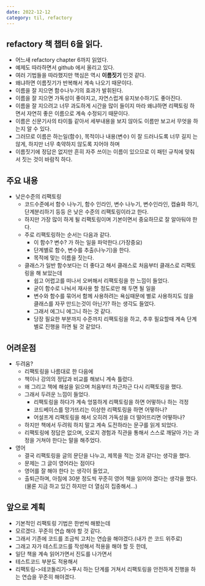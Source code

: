 ```yaml
---
date: 2022-12-12
category: til, refactory
---
```


## refactory 책 챕터 6을 읽다.

- 어느새 refactory chapter 6까지 읽었다.
- 예제도 따라하면서 github 에서 올리고 있다.
- 여러 기법들을 따라했지만 핵심은 역시 **이름짓기** 인것 같다.
- 왜냐하면 이름짓기가 반복해서 계속 나오기 때문이다.
- 이름을 잘 지으면 함수나누기의 효과가 발휘된다.
- 이름을 잘 지으면 가독성이 좋아지고, 자연스럽게 유지보수하기도 좋아진다.
- 이름을 잘 지으려고 너무 과도하게 시간을 많이 들이지 마라 왜냐하면 리팩토링 하면서 자연히 좋은 이름으로 계속 수정되기 때문이다.
- 이름은 신문기사의 타이틀 같아서 세부내용을 보지 않아도 이름만 보고서 무엇을 하는지 알 수 있다.
- 그러므로 이름은 하는일(함수), 목적이나 내용(변수) 이 잘 드러나도록 너무 길지 는 않게, 하지만 너무 축약하지 않도록 지어야 하며
- 이름짓기에 정답은 없지만 흔히 자주 쓰이는 이름이 있으므로 이 패턴 규칙에 맞춰서 짓는 것이 바람직 하다.

## 주요 내용

- 낮은수준의 리팩토링
  - 코드수준에서 함수 나누기, 함수 인라인, 변수 나누기, 변수인라인, 캡슐화 하기, 단계분리하기 등등 은 낮은 수준의 리팩토링이라고 한다.
  - 하지만 가장 많이 하게 될 리팩토링이며 기본이면서 중요하므로 잘 알아둬야 한다.
  - 주로 리팩토링하는 순서는 다음과 같다.
    - 이 함수? 변수? 가 하는 일을 파악한다.(가장중요)
    - 단계별로 함수, 변수를 추출(나누기)을 한다.
    - 목적에 맞는 이름을 짓는다.
  - 클래스가 일반 함수보다는 더 좋다고 해서 클래스로 처음부터 클래스로 리팩토링을 해 보았는데
    - 쉽고 어렵고를 떠나서 오버해서 리팩토링을 한 느낌이 들었다.
    - 굳이 함수로 나눠서 재사용 할 정도로만 해 두면 될 일을
    - 변수와 함수를 묶어서 함께 사용하려는 욕심때문에 별로 사용하지도 않을 클래스를 자꾸 만드는것이 아닌가? 하는 생각도 들었다.
    - 그래서 에그니 에그니 하는 것 같다.
    - 당장 필요한 부분까지 수준까지 리팩토링을 하고, 추후 필요할때 계속 단계별로 진행을 하면 될 것 같았다.

## 어려운점

- 두려움?
  - 리팩토링을 나름대로 한 다음에
  - 책이나 강의의 정답과 비교를 해보니 계속 틀렸다.
  - 왜 그리고 책에 해설을 읽으며 처음부터 차근차근 다시 리팩토링을 했다.
  - 그래서 두려운 느낌이 들었다.
    - 리팩토링을 하다가 계속 엉뚱하게 리팩토링을 하면 어떻하나 하는 걱정
    - 코드베이스를 망가뜨리는 이상한 리팩토링을 하면 어떻하나?
    - 어설프게 리팩토링을 해서 오히려 가독성을 더 떨어뜨리면 어떻하나?
  - 하지만 책에서 두려워 하지 말고 계속 도전하라는 문구를 읽게 되었다.
  - 리팩토링에 정답은 없으며, 오로지 경험과 직관을 통해서 스스로 깨달아 가는 과정을 거쳐야 한다는 말을 해주었다.
- 영어
  - 결국 리팩토링을 글의 문단을 나누고, 제목을 적는 것과 같다는 생각을 했다.
  - 문제는 그 글이 영어라는 점이다
  - 영어를 잘 해야 한다 는 생각이 들었고,
  - 출퇴근하며, 아침에 30분 정도씩 꾸준히 영어 책을 읽어야 겠다는 생각을 했다.(물론 지금 하고 있긴 하지만 더 열심히 집중해서...)

## 앞으로 계획

- 기본적인 리팩토링 기법은 한번씩 해봤는데
- 모르겠다. 꾸준히 연습 해야 할 것 같다.
- 그래서 기존에 코드를 조금씩 고치는 연습을 해야겠다.(내가 쓴 코드 위주로)
- 그래고 자가 테스트코드를 작성해서 적용을 해야 할 듯 한데,
- 일단 책을 계속 읽어가면서 진도를 나가면서
- 테스트코드 부분도 적용해서
- 리팩토링->테코돌리기->푸시 하는 단계를 거쳐서 리팩토링을 안전하게 진행을 하는 연습을 꾸준히 해야겠다.
